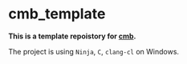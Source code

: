 # cmb_template
**This is a template repoistory for [cmb](https://github.com/yz-5555/cmb).**

The project is using `Ninja`, `C`, `clang-cl` on Windows.
